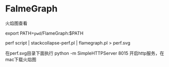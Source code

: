 # FalmeGraph
火焰图查看

export PATH=`pwd`/FlameGraph:$PATH  

perf script | stackcollapse-perf.pl | flamegraph.pl > perf.svg  


在perf.svg目录下面执行 python -m SimpleHTTPServer 8015 开启http服务，在mac下载火焰图
